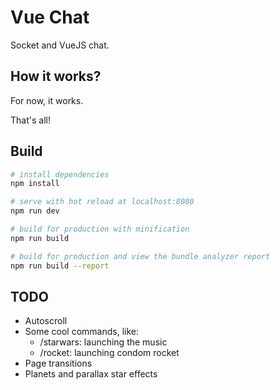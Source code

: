 # Vue Chat

Socket and VueJS chat.

## How it works?

For now, it works.

That's all!

## Build

``` bash
# install dependencies
npm install

# serve with hot reload at localhost:8080
npm run dev

# build for production with minification
npm run build

# build for production and view the bundle analyzer report
npm run build --report
```

## TODO
- Autoscroll
- Some cool commands, like:
  - /starwars: launching the music
  - /rocket: launching condom rocket
- Page transitions
- Planets and parallax star effects
